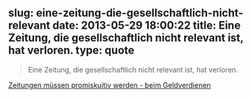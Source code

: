 slug: eine-zeitung-die-gesellschaftlich-nicht-relevant
date: 2013-05-29 18:00:22
title: Eine Zeitung, die gesellschaftlich nicht relevant ist, hat verloren.
type: quote
---

> Eine Zeitung, die gesellschaftlich nicht relevant ist, hat verloren.

[Zeitungen müssen promiskuitiv werden - beim Geldverdienen](http://www.vocer.org/de/artikel/do/detail/id/441/zeitungen-muessen-promiskuitiv-werden---beim-geldverdienen.html)
